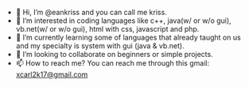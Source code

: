 - 👋 Hi, I’m @eankriss and you can call me kriss.
- 👀 I’m interested in coding languages like c++, java(w/ or w/o gui), vb.net(w/ or w/o gui), html with css, javascript and php.
- 🌱 I’m currently learning some of languages that already taught on us and my specialty is system with gui (java & vb.net).
- 💞️ I’m looking to collaborate on beginners or simple projects.
- 📫 How to reach me? You can reach me through this gmail: xcarl2k17@gmail.com

<!---
eankriss/eankriss is a ✨ special ✨ repository because its `README.md` (this file) appears on your GitHub profile.
You can click the Preview link to take a look at your changes.
--->
